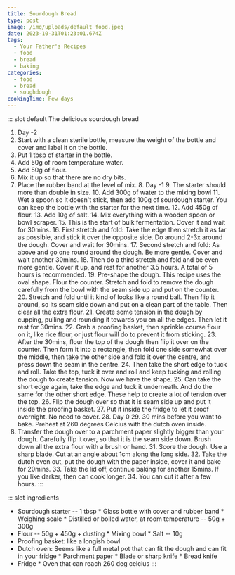 ```yaml
---
title: Sourdough Bread
type: post
image: /img/uploads/default_food.jpeg
date: 2023-10-31T01:23:01.674Z
tags:
  - Your Father's Recipes
  - food
  - bread
  - baking
categories:
  - food
  - bread
  - soughdough
cookingTime: Few days
---
```

::: slot default
The delicious sourdough bread

<!-- more -->

1. Day -2
2. Start with a clean sterile bottle, measure the weight of the bottle and cover and label it on the bottle. 
3. Put 1 tbsp of starter in the bottle.
4. Add 50g of room temperature water. 
5. Add 50g of flour.
6. Mix it up so that there are no dry bits. 
7. Place the rubber band at the level of mix.
8﻿. Day -1
9﻿. The starter should more than double in size.
1﻿0. Add 300g of water to the mixing bowl
1﻿1. Wet a spoon so it doesn't stick, then add 100g of sourdough starter. You can keep the bottle with the starter for the next time.
1﻿2. Add 450g of flour. 
1﻿3. Add 10g of salt.
1﻿4. Mix everything with a wooden spoon or bowl scraper.
1﻿5. This is the start of bulk fermentation. Cover it and wait for 30mins.
1﻿6. First stretch and fold: Take the edge then stretch it as far as possible, and stick it over the opposite side. Do around 2-3x around the dough. Cover and wait for 30mins.
1﻿7. Second stretch and fold: As above and go one round around the dough. Be more gentle. Cover and wait another 30mins.
1﻿8. Then do a third stretch and fold and be even more gentle. Cover it up, and rest for another 3.5 hours. A total of 5 hours is recommended.
1﻿9. Pre-shape the dough. This recipe uses the oval shape. Flour the counter. Stretch and fold to remove the dough carefully from the bowl with the seam side up and put on the counter.
2﻿0. Stretch and fold until it kind of looks like a round ball. Then flip it around, so its seam side down and put on a clean part of the table. Then clear all the extra flour.
2﻿1. Create some tension in the dough by cupping, pulling and rounding it towards you on all the edges. Then let it rest for 30mins.
2﻿2. Grab a proofing basket, then sprinkle course flour on it, like rice flour, or just flour will do to prevent it from sticking. 
2﻿3. After the 30mins, flour the top of the dough then flip it over on the counter. Then form it into a rectangle, then fold one side somewhat over the middle, then take the other side and fold it over the centre, and press down the seam in the centre.
2﻿4. Then take the short edge to tuck and roll. Take the top, tuck it over and roll and keep tucking and rolling the dough to create tension. Now we have the shape.
2﻿5. Can take the short edge again, take the edge and tuck it underneath. And do the same for the other short edge. These help to create a lot of tension over the top.
2﻿6. Flip the dough over so that it is seam side up and put it inside the proofing basket.
2﻿7. Put it inside the fridge to let it proof overnight. No need to cover.
2﻿8. Day 0
2﻿9. 30 mins before you want to bake. Preheat at 260 degrees Celcius with the dutch oven inside.
30. Transfer the dough over to a parchment paper slightly bigger than your dough. Carefully flip it over, so that it is the seam side down. Brush down all the extra flour with a brush or hand.
3﻿1. Score the dough. Use a sharp blade.  Cut at an angle about 1cm along the long side.
3﻿2. Take the dutch oven out, put the dough with the paper inside, cover it and bake for 20mins.
3﻿3. Take the lid off, continue baking for another 15mins. If you like darker, then can cook longer.
3﻿4. You can cut it after a few hours. 
   :::

::: slot ingredients

* Sourdough starter -- 1 tbsp
*﻿ Glass bottle with cover and rubber band
*﻿ Weighing scale
*﻿ Distilled or boiled water, at room temperature -- 50g + 300g
* Flour -- 50g + 450g + dusting
*﻿ Mixing bowl
*﻿ Salt -- 10g
* Proofing basket: like a longish bowl
* Dutch oven: Seems like a full metal pot that can fit the dough and can fit in your fridge
*﻿ Parchment paper
*﻿ Blade or sharp knife
*﻿ Bread knife
* Fridge
*﻿ Oven that can reach 260 deg celcius
  :::